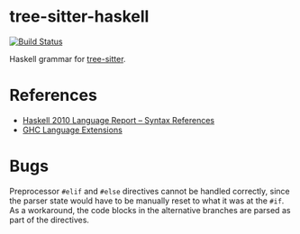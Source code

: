 # tree-sitter-haskell

[![Build Status](https://travis-ci.org/tree-sitter/tree-sitter-haskell.svg?branch=master)](https://travis-ci.org/tree-sitter/tree-sitter-haskell)

Haskell grammar for [tree-sitter].

# References

* [Haskell 2010 Language Report – Syntax References](ref)
* [GHC Language Extensions](ext)

# Bugs

Preprocessor `#elif` and `#else` directives cannot be handled correctly, since the parser state would have to be
manually reset to what it was at the `#if`.
As a workaround, the code blocks in the alternative branches are parsed as part of the directives.

[tree-sitter]: https://github.com/tree-sitter/tree-sitter
[ref]: https://www.haskell.org/onlinereport/haskell2010/haskellch10.html
[ext]: https://downloads.haskell.org/~ghc/latest/docs/html/users_guide/exts/table.html
